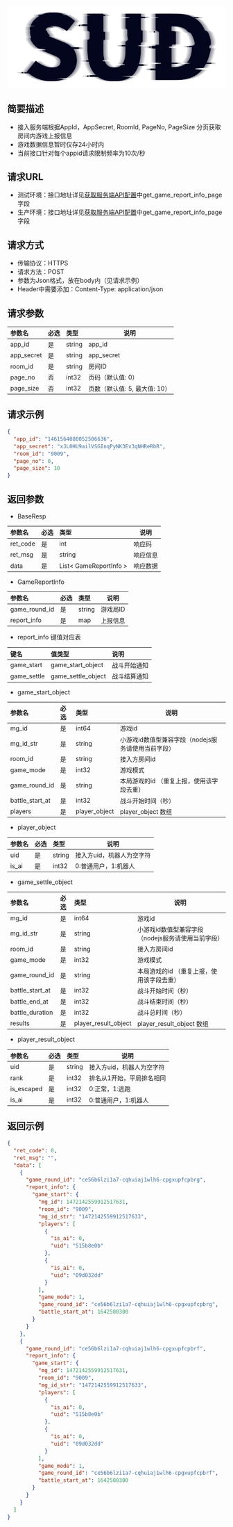 #

![SUD](../../Resource/logo.png)

## 简要描述

- 接入服务端根据AppId，AppSecret, RoomId, PageNo, PageSize 分页获取房间内游戏上报信息
- 游戏数据信息暂时仅存24小时内
- 当前接口针对每个appid请求限制频率为10次/秒

## 请求URL

- 测试环境：接口地址详见[获取服务端API配置](ObtainServerEndAPIConfigurations.md)中get_game_report_info_page字段
- 生产环境：接口地址详见[获取服务端API配置](ObtainServerEndAPIConfigurations.md)中get_game_report_info_page字段

## 请求方式
- 传输协议：HTTPS
- 请求方法：POST
- 参数为Json格式，放在body内（见请求示例）
- Header中需要添加：Content-Type: application/json

## 请求参数

| 参数名        |必选|类型| 说明                  |
|:-----------|:---|:-----|---------------------|
| app_id     |是  |string | app_id              |
| app_secret |是  |string | app_secret          |
| room_id    |是  |string | 房间ID                |
| page_no    |否  |int32 | 页码（默认值: 0）          |
| page_size  |否  |int32 | 页数（默认值: 5, 最大值: 10） |

## 请求示例

```json
{
  "app_id": "1461564080052506636",
  "app_secret": "xJL0HU9ailVSGInqPyNK3Ev3qNHReRbR",
  "room_id": "9009",
  "page_no": 0,
  "page_size": 10
}
```

## 返回参数

- BaseResp

|参数名|必选| 类型                     | 说明   |
|:----    |:---|:-----------------------|------|
|ret_code |是  | int                    | 响应码  |
|ret_msg |是  | string                 | 响应信息 |
|data |是 | List< GameReportInfo > | 响应数据 |

- GameReportInfo

|参数名|必选| 类型     | 说明                 |
|:----    |:---|:----- |-----   |
|game_round_id |是  |string |游戏局ID  |
|report_info |是  |map | 上报信息    |

- report_info 键值对应表

| 键名          | 值类型         | 说明     |
|:------------|:------------|:-------|
| game_start  | game_start_object | 战斗开始通知 |
| game_settle | game_settle_object | 战斗结算通知 |

- game_start_object

|参数名|必选|类型|说明|
|:----|:---|:-----|-----|
|mg_id |是  |int64 |游戏id |
|mg_id_str |是  |string |小游戏id数值型兼容字段（nodejs服务请使用当前字段） |
|room_id |是 |string |接入方房间id  |
|game_mode  |是 |int32 |游戏模式  |
|game_round_id |是 |string |本局游戏的id （重复上报，使用该字段去重） |
|battle_start_at |是 |int32 |战斗开始时间（秒）  |
|players |是 |player_object |player_object 数组 |

- player_object

|参数名|必选|类型|说明|
|:----|:---|:-----|-----|
|uid |是 |string|接入方uid，机器人为空字符 |
|is_ai |是 |int32|0:普通用户，1:机器人 |


- game_settle_object

|参数名|必选|类型|说明|
|:----|:---|:-----|-----|
|mg_id |是  |int64 |游戏id |
|mg_id_str |是  |string |小游戏id数值型兼容字段（nodejs服务请使用当前字段） |
|room_id |是 |string |接入方房间id  |
|game_mode  |是 |int32 |游戏模式  |
|game_round_id |是 |string |本局游戏的id （重复上报，使用该字段去重） |
|battle_start_at |是 |int32 |战斗开始时间（秒）  |
|battle_end_at |是 |int32 |战斗结束时间（秒）  |
|battle_duration |是 |int32 |战斗总时间（秒） |
|results  |是 |player_result_object |player_result_object 数组 |

- player_result_object

|参数名|必选|类型|说明|
|:----|:---|:-----|-----|
|uid |是 |string|接入方uid，机器人为空字符 |
|rank |是 |int32|排名从1开始，平局排名相同 |
|is_escaped |是 |int32|0:正常，1:逃跑 |
|is_ai |是 |int32|0:普通用户，1:机器人 |

## 返回示例

```json
{
  "ret_code": 0,
  "ret_msg": "",
  "data": [
    {
      "game_round_id": "ce56b6lzi1a7-cqhuiaj1wlh6-cpgxupfcpbrg",
      "report_info": {
        "game_start": {
          "mg_id": 1472142559912517631,
          "room_id": "9009",
          "mg_id_str": "1472142559912517633",
          "players": [
            {
              "is_ai": 0,
              "uid": "515b8e0b"
            },
            {
              "is_ai": 0,
              "uid": "09d032dd"
            }
          ],
          "game_mode": 1,
          "game_round_id": "ce56b6lzi1a7-cqhuiaj1wlh6-cpgxupfcpbrg",
          "battle_start_at": 1642500300
        }
      }
    },
    {
      "game_round_id": "ce56b6lzi1a7-cqhuiaj1wlh6-cpgxupfcpbrf",
      "report_info": {
        "game_start": {
          "mg_id": 1472142559912517631,
          "room_id": "9009",
          "mg_id_str": "1472142559912517633",
          "players": [
            {
              "is_ai": 0,
              "uid": "515b8e0b"
            },
            {
              "is_ai": 0,
              "uid": "09d032dd"
            }
          ],
          "game_mode": 1,
          "game_round_id": "ce56b6lzi1a7-cqhuiaj1wlh6-cpgxupfcpbrf",
          "battle_start_at": 1642500300
        }
      }
    }
  ]
}
```
